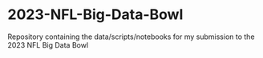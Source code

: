 # 2023-NFL-Big-Data-Bowl
Repository containing the data/scripts/notebooks for my submission to the 2023 NFL Big Data Bowl
